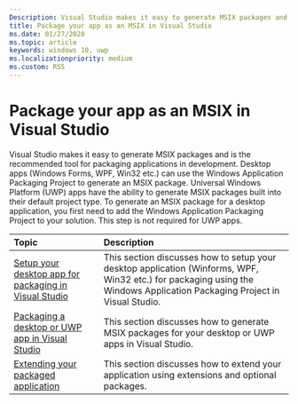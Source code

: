 ```yaml
---
Description: Visual Studio makes it easy to generate MSIX packages and is the recommended approach for applications in development.
title: Package your app as an MSIX in Visual Studio 
ms.date: 01/27/2020
ms.topic: article
keywords: windows 10, uwp
ms.localizationpriority: medium
ms.custom: RS5
---
```


# Package your app as an MSIX in Visual Studio

Visual Studio makes it easy to generate MSIX packages and is the recommended tool for packaging applications in development. Desktop apps (Windows Forms, WPF, Win32 etc.) can use the Windows Application Packaging Project to generate an MSIX package. Universal Windows Platform (UWP) apps have the ability to generate MSIX packages built into their default project type. To generate an MSIX package for a desktop application, you first need to add the Windows Application Packaging Project to your solution. This step is not required for UWP apps.

|Topic| Description |
|:---|:---|
|[Setup your desktop app for packaging in Visual Studio](desktop-to-uwp-packaging-dot-net.md)| This section discusses how to setup your desktop application (Winforms, WPF, Win32 etc.) for packaging using the Windows Application Packaging Project in Visual Studio. | 
|[Packaging a desktop or UWP app in Visual Studio](../package/packaging-uwp-apps.md)| This section discusses how to generate MSIX packages for your desktop or UWP apps in Visual Studio.|
|[Extending your packaged application](extend-overview.md)| This section discusses how to extend your application using extensions and optional packages.|
